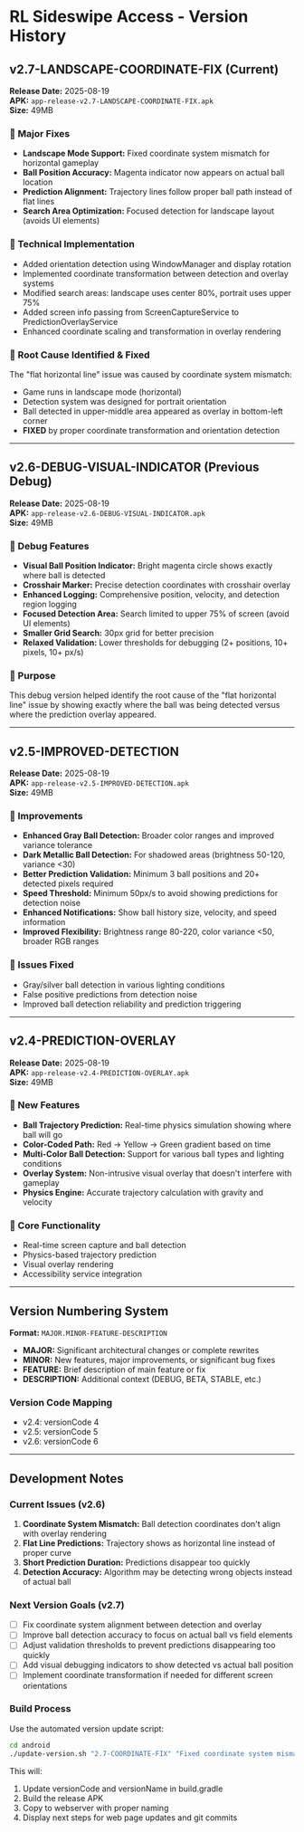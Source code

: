 # RL Sideswipe Access - Version History

## v2.7-LANDSCAPE-COORDINATE-FIX (Current)
**Release Date:** 2025-08-19  
**APK:** `app-release-v2.7-LANDSCAPE-COORDINATE-FIX.apk`  
**Size:** 49MB  

### 🔧 Major Fixes
- **Landscape Mode Support:** Fixed coordinate system mismatch for horizontal gameplay
- **Ball Position Accuracy:** Magenta indicator now appears on actual ball location
- **Prediction Alignment:** Trajectory lines follow proper ball path instead of flat lines
- **Search Area Optimization:** Focused detection for landscape layout (avoids UI elements)

### 🎯 Technical Implementation
- Added orientation detection using WindowManager and display rotation
- Implemented coordinate transformation between detection and overlay systems
- Modified search areas: landscape uses center 80%, portrait uses upper 75%
- Added screen info passing from ScreenCaptureService to PredictionOverlayService
- Enhanced coordinate scaling and transformation in overlay rendering

### 🐛 Root Cause Identified & Fixed
The "flat horizontal line" issue was caused by coordinate system mismatch:
- Game runs in landscape mode (horizontal)
- Detection system was designed for portrait orientation
- Ball detected in upper-middle area appeared as overlay in bottom-left corner
- **FIXED** by proper coordinate transformation and orientation detection

---

## v2.6-DEBUG-VISUAL-INDICATOR (Previous Debug)
**Release Date:** 2025-08-19  
**APK:** `app-release-v2.6-DEBUG-VISUAL-INDICATOR.apk`  
**Size:** 49MB  

### 🐛 Debug Features
- **Visual Ball Position Indicator:** Bright magenta circle shows exactly where ball is detected
- **Crosshair Marker:** Precise detection coordinates with crosshair overlay
- **Enhanced Logging:** Comprehensive position, velocity, and detection region logging
- **Focused Detection Area:** Search limited to upper 75% of screen (avoid UI elements)
- **Smaller Grid Search:** 30px grid for better precision
- **Relaxed Validation:** Lower thresholds for debugging (2+ positions, 10+ pixels, 10+ px/s)

### 🎯 Purpose
This debug version helped identify the root cause of the "flat horizontal line" issue by showing exactly where the ball was being detected versus where the prediction overlay appeared.

---

## v2.5-IMPROVED-DETECTION
**Release Date:** 2025-08-19  
**APK:** `app-release-v2.5-IMPROVED-DETECTION.apk`  
**Size:** 49MB  

### 🔧 Improvements
- **Enhanced Gray Ball Detection:** Broader color ranges and improved variance tolerance
- **Dark Metallic Ball Detection:** For shadowed areas (brightness 50-120, variance <30)
- **Better Prediction Validation:** Minimum 3 ball positions and 20+ detected pixels required
- **Speed Threshold:** Minimum 50px/s to avoid showing predictions for detection noise
- **Enhanced Notifications:** Show ball history size, velocity, and speed information
- **Improved Flexibility:** Brightness range 80-220, color variance <50, broader RGB ranges

### 🐛 Issues Fixed
- Gray/silver ball detection in various lighting conditions
- False positive predictions from detection noise
- Improved ball detection reliability and prediction triggering

---

## v2.4-PREDICTION-OVERLAY
**Release Date:** 2025-08-19  
**APK:** `app-release-v2.4-PREDICTION-OVERLAY.apk`  
**Size:** 49MB  

### 🚀 New Features
- **Ball Trajectory Prediction:** Real-time physics simulation showing where ball will go
- **Color-Coded Path:** Red → Yellow → Green gradient based on time
- **Multi-Color Ball Detection:** Support for various ball types and lighting conditions
- **Overlay System:** Non-intrusive visual overlay that doesn't interfere with gameplay
- **Physics Engine:** Accurate trajectory calculation with gravity and velocity

### 🎯 Core Functionality
- Real-time screen capture and ball detection
- Physics-based trajectory prediction
- Visual overlay rendering
- Accessibility service integration

---

## Version Numbering System

**Format:** `MAJOR.MINOR-FEATURE-DESCRIPTION`

- **MAJOR:** Significant architectural changes or complete rewrites
- **MINOR:** New features, major improvements, or significant bug fixes
- **FEATURE:** Brief description of main feature or fix
- **DESCRIPTION:** Additional context (DEBUG, BETA, STABLE, etc.)

### Version Code Mapping
- v2.4: versionCode 4
- v2.5: versionCode 5  
- v2.6: versionCode 6

---

## Development Notes

### Current Issues (v2.6)
1. **Coordinate System Mismatch:** Ball detection coordinates don't align with overlay rendering
2. **Flat Line Predictions:** Trajectory shows as horizontal line instead of proper curve
3. **Short Prediction Duration:** Predictions disappear too quickly
4. **Detection Accuracy:** Algorithm may be detecting wrong objects instead of actual ball

### Next Version Goals (v2.7)
- [ ] Fix coordinate system alignment between detection and overlay
- [ ] Improve ball detection accuracy to focus on actual ball vs field elements  
- [ ] Adjust validation thresholds to prevent predictions disappearing too quickly
- [ ] Add visual debugging indicators to show detected vs actual ball position
- [ ] Implement coordinate transformation if needed for different screen orientations

### Build Process
Use the automated version update script:
```bash
cd android
./update-version.sh "2.7-COORDINATE-FIX" "Fixed coordinate system mismatch"
```

This will:
1. Update versionCode and versionName in build.gradle
2. Build the release APK
3. Copy to webserver with proper naming
4. Display next steps for web page updates and git commits